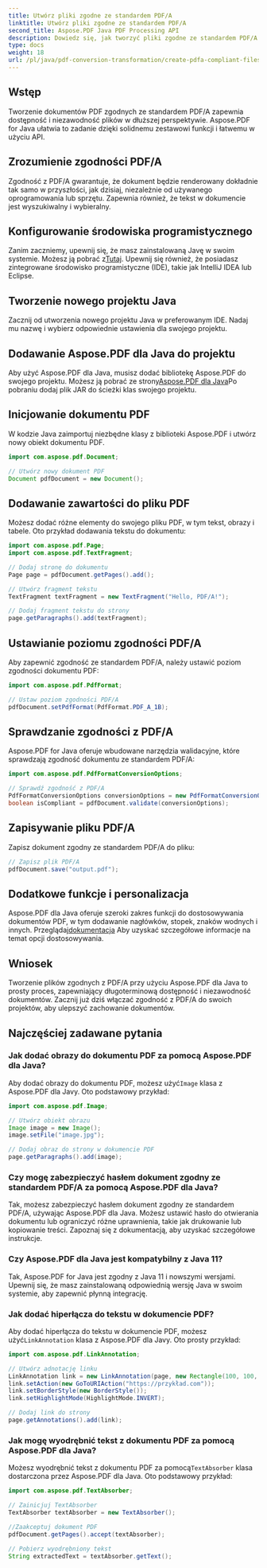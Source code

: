 ```yaml
---
title: Utwórz pliki zgodne ze standardem PDF/A
linktitle: Utwórz pliki zgodne ze standardem PDF/A
second_title: Aspose.PDF Java PDF Processing API
description: Dowiedz się, jak tworzyć pliki zgodne ze standardem PDF/A przy użyciu Aspose.PDF dla Java. Przewodnik krok po kroku z przykładami kodu dla standardowych plików PDF w branży.
type: docs
weight: 18
url: /pl/java/pdf-conversion-transformation/create-pdfa-compliant-files/
---
```


## Wstęp

Tworzenie dokumentów PDF zgodnych ze standardem PDF/A zapewnia dostępność i niezawodność plików w dłuższej perspektywie. Aspose.PDF for Java ułatwia to zadanie dzięki solidnemu zestawowi funkcji i łatwemu w użyciu API.

## Zrozumienie zgodności PDF/A

Zgodność z PDF/A gwarantuje, że dokument będzie renderowany dokładnie tak samo w przyszłości, jak dzisiaj, niezależnie od używanego oprogramowania lub sprzętu. Zapewnia również, że tekst w dokumencie jest wyszukiwalny i wybieralny.

## Konfigurowanie środowiska programistycznego

 Zanim zaczniemy, upewnij się, że masz zainstalowaną Javę w swoim systemie. Możesz ją pobrać z[Tutaj](https://www.java.com/download/). Upewnij się również, że posiadasz zintegrowane środowisko programistyczne (IDE), takie jak IntelliJ IDEA lub Eclipse.

## Tworzenie nowego projektu Java

Zacznij od utworzenia nowego projektu Java w preferowanym IDE. Nadaj mu nazwę i wybierz odpowiednie ustawienia dla swojego projektu.

## Dodawanie Aspose.PDF dla Java do projektu

 Aby użyć Aspose.PDF dla Java, musisz dodać bibliotekę Aspose.PDF do swojego projektu. Możesz ją pobrać ze strony[Aspose.PDF dla Java](https://releases.aspose.com/pdf/java/)Po pobraniu dodaj plik JAR do ścieżki klas swojego projektu.

## Inicjowanie dokumentu PDF

W kodzie Java zaimportuj niezbędne klasy z biblioteki Aspose.PDF i utwórz nowy obiekt dokumentu PDF.

```java
import com.aspose.pdf.Document;

// Utwórz nowy dokument PDF
Document pdfDocument = new Document();
```

## Dodawanie zawartości do pliku PDF

Możesz dodać różne elementy do swojego pliku PDF, w tym tekst, obrazy i tabele. Oto przykład dodawania tekstu do dokumentu:

```java
import com.aspose.pdf.Page;
import com.aspose.pdf.TextFragment;

// Dodaj stronę do dokumentu
Page page = pdfDocument.getPages().add();

// Utwórz fragment tekstu
TextFragment textFragment = new TextFragment("Hello, PDF/A!");

// Dodaj fragment tekstu do strony
page.getParagraphs().add(textFragment);
```

## Ustawianie poziomu zgodności PDF/A

Aby zapewnić zgodność ze standardem PDF/A, należy ustawić poziom zgodności dokumentu PDF:

```java
import com.aspose.pdf.PdfFormat;

// Ustaw poziom zgodności PDF/A
pdfDocument.setPdfFormat(PdfFormat.PDF_A_1B);
```

## Sprawdzanie zgodności z PDF/A

Aspose.PDF for Java oferuje wbudowane narzędzia walidacyjne, które sprawdzają zgodność dokumentu ze standardem PDF/A:

```java
import com.aspose.pdf.PdfFormatConversionOptions;

// Sprawdź zgodność z PDF/A
PdfFormatConversionOptions conversionOptions = new PdfFormatConversionOptions(PdfFormat.PDF_A_1B, new PdfFormatConversionOptions(), 1000);
boolean isCompliant = pdfDocument.validate(conversionOptions);
```

## Zapisywanie pliku PDF/A

Zapisz dokument zgodny ze standardem PDF/A do pliku:

```java
// Zapisz plik PDF/A
pdfDocument.save("output.pdf");
```

## Dodatkowe funkcje i personalizacja

Aspose.PDF dla Java oferuje szeroki zakres funkcji do dostosowywania dokumentów PDF, w tym dodawanie nagłówków, stopek, znaków wodnych i innych. Przeglądaj[dokumentacja](https://reference.aspose.com/pdf/java/) Aby uzyskać szczegółowe informacje na temat opcji dostosowywania.

## Wniosek

Tworzenie plików zgodnych z PDF/A przy użyciu Aspose.PDF dla Java to prosty proces, zapewniający długoterminową dostępność i niezawodność dokumentów. Zacznij już dziś włączać zgodność z PDF/A do swoich projektów, aby ulepszyć zachowanie dokumentów.

## Najczęściej zadawane pytania

### Jak dodać obrazy do dokumentu PDF za pomocą Aspose.PDF dla Java?

 Aby dodać obrazy do dokumentu PDF, możesz użyć`Image` klasa z Aspose.PDF dla Javy. Oto podstawowy przykład:

```java
import com.aspose.pdf.Image;

// Utwórz obiekt obrazu
Image image = new Image();
image.setFile("image.jpg");

// Dodaj obraz do strony w dokumencie PDF
page.getParagraphs().add(image);
```

### Czy mogę zabezpieczyć hasłem dokument zgodny ze standardem PDF/A za pomocą Aspose.PDF dla Java?

Tak, możesz zabezpieczyć hasłem dokument zgodny ze standardem PDF/A, używając Aspose.PDF dla Java. Możesz ustawić hasło do otwierania dokumentu lub ograniczyć różne uprawnienia, takie jak drukowanie lub kopiowanie treści. Zapoznaj się z dokumentacją, aby uzyskać szczegółowe instrukcje.

### Czy Aspose.PDF dla Java jest kompatybilny z Java 11?

Tak, Aspose.PDF for Java jest zgodny z Java 11 i nowszymi wersjami. Upewnij się, że masz zainstalowaną odpowiednią wersję Java w swoim systemie, aby zapewnić płynną integrację.

### Jak dodać hiperłącza do tekstu w dokumencie PDF?

 Aby dodać hiperłącza do tekstu w dokumencie PDF, możesz użyć`LinkAnnotation` klasa z Aspose.PDF dla Javy. Oto prosty przykład:

```java
import com.aspose.pdf.LinkAnnotation;

// Utwórz adnotację linku
LinkAnnotation link = new LinkAnnotation(page, new Rectangle(100, 100, 200, 120));
link.setAction(new GoToURIAction("https://przykład.com"));
link.setBorderStyle(new BorderStyle());
link.setHighlightMode(HighlightMode.INVERT);

// Dodaj link do strony
page.getAnnotations().add(link);
```

### Jak mogę wyodrębnić tekst z dokumentu PDF za pomocą Aspose.PDF dla Java?

 Możesz wyodrębnić tekst z dokumentu PDF za pomocą`TextAbsorber` klasa dostarczona przez Aspose.PDF dla Java. Oto podstawowy przykład:

```java
import com.aspose.pdf.TextAbsorber;

// Zainicjuj TextAbsorber
TextAbsorber textAbsorber = new TextAbsorber();

//Zaakceptuj dokument PDF
pdfDocument.getPages().accept(textAbsorber);

// Pobierz wyodrębniony tekst
String extractedText = textAbsorber.getText();
```